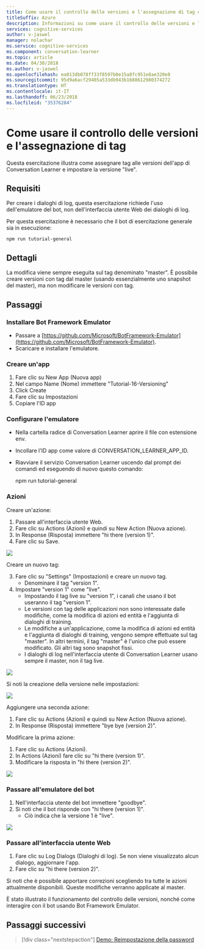 ```yaml
---
title: Come usare il controllo delle versioni e l'assegnazione di tag con un'applicazione di Conversation Learner - Servizi cognitivi Microsoft| Microsoft Docs
titleSuffix: Azure
description: Informazioni su come usare il controllo delle versioni e l'assegnazione di tag con un'applicazione di Conversation Learner.
services: cognitive-services
author: v-jaswel
manager: nolachar
ms.service: cognitive-services
ms.component: conversation-learner
ms.topic: article
ms.date: 04/30/2018
ms.author: v-jaswel
ms.openlocfilehash: ea013db078ff33f8597b0e15a8fc951e8ae320e8
ms.sourcegitcommit: 95d9a6acf29405a533db943b1688612980374272
ms.translationtype: HT
ms.contentlocale: it-IT
ms.lasthandoff: 06/23/2018
ms.locfileid: "35376284"
---
```

# <a name="how-to-use-versioning-and-tagging"></a>Come usare il controllo delle versioni e l'assegnazione di tag

Questa esercitazione illustra come assegnare tag alle versioni dell'app di Conversation Learner e impostare la versione "live".  

## <a name="requirements"></a>Requisiti
Per creare i dialoghi di log, questa esercitazione richiede l'uso dell'emulatore del bot, non dell'interfaccia utente Web dei dialoghi di log.  

Per questa esercitazione è necessario che il bot di esercitazione generale sia in esecuzione:

    npm run tutorial-general

## <a name="details"></a>Dettagli

La modifica viene sempre eseguita sul tag denominato "master". È possibile creare versioni con tag dal master (usando essenzialmente uno snapshot del master), ma non modificare le versioni con tag.

## <a name="steps"></a>Passaggi

### <a name="install-the-bot-framework-emulator"></a>Installare Bot Framework Emulator

- Passare a [https://github.com/Microsoft/BotFramework-Emulator](https://github.com/Microsoft/BotFramework-Emulator).
- Scaricare e installare l'emulatore.

### <a name="create-an-app"></a>Creare un'app

1. Fare clic su New App (Nuova app)
2. Nel campo Name (Nome) immettere "Tutorial-16-Versioning"
3. Click Create 
4. Fare clic su Impostazioni
5. Copiare l'ID app

### <a name="configure-the-emulator"></a>Configurare l'emulatore

- Nella cartella radice di Conversation Learner aprire il file con estensione env.
- Incollare l'ID app come valore di CONVERSATION_LEARNER_APP_ID.
- Riavviare il servizio Conversation Learner uscendo dal prompt dei comandi ed eseguendo di nuovo questo comando:
 
    npm run tutorial-general 

### <a name="actions"></a>Azioni

Creare un'azione:

1. Passare all'interfaccia utente Web.
1. Fare clic su Actions (Azioni) e quindi su New Action (Nuova azione).
2. In Response (Risposta) immettere "hi there (version 1)".
3. Fare clic su Save.


![](../media/tutorial16_action1.PNG)

Creare un nuovo tag:

3. Fare clic su "Settings" (Impostazioni) e creare un nuovo tag.
    - Denominare il tag "version 1".
4. Impostare "version 1" come "live".  
    - Impostando il tag live su "version 1", i canali che usano il bot useranno il tag "version 1".
    - Le versioni con tag delle applicazioni non sono interessate dalle modifiche, come la modifica di azioni ed entità e l'aggiunta di dialoghi di training.  
    - Le modifiche a un'applicazione, come la modifica di azioni ed entità e l'aggiunta di dialoghi di training, vengono sempre effettuate sul tag "master".  In altri termini, il tag "master" è l'unico che può essere modificato. Gli altri tag sono snapshot fissi.
    - I dialoghi di log nell'interfaccia utente di Conversation Learner usano sempre il master, non il tag live.

![](../media/tutorial16_v1_create.PNG)

Si noti la creazione della versione nelle impostazioni:

![](../media/tutorial16_settings.PNG)

Aggiungere una seconda azione:

1. Fare clic su Actions (Azioni) e quindi su New Action (Nuova azione).
2. In Response (Risposta) immettere "bye bye (version 2)".

Modificare la prima azione:

1. Fare clic su Actions (Azioni).
2. In Actions (Azioni) fare clic su "hi there (version 1)".
3. Modificare la risposta in "hi there (version 2)".

![](../media/tutorial16_hi_there_v2.PNG)

### <a name="switch-to-the-bot-emulator"></a>Passare all'emulatore del bot

1. Nell'interfaccia utente del bot immettere "goodbye".
2. Si noti che il bot risponde con "hi there (version 1)".
    - Ciò indica che la versione 1 è "live". 

![](../media/tutorial16_bf_response.PNG)

### <a name="switch-to-the-web-ui"></a>Passare all'interfaccia utente Web

1. Fare clic su Log Dialogs (Dialoghi di log). Se non viene visualizzato alcun dialogo, aggiornare l'app.
2. Fare clic su "hi there (version 2)".

Si noti che è possibile apportare correzioni scegliendo tra tutte le azioni attualmente disponibili. Queste modifiche verranno applicate al master.

È stato illustrato il funzionamento del controllo delle versioni, nonché come interagire con il bot usando Bot Framework Emulator.

## <a name="next-steps"></a>Passaggi successivi

> [!div class="nextstepaction"]
> [Demo: Reimpostazione della password](./demo-password-reset.md)
